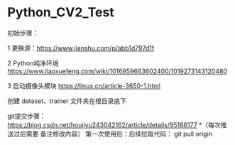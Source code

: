 # Python_CV2_Test

初始步骤：

1 更换源：https://www.jianshu.com/p/abb1d797d1f

2 Python纯净环境 https://www.liaoxuefeng.com/wiki/1016959663602400/1019273143120480

3 启动摄像头模块 https://linux.cn/article-3650-1.html

创建 dataset、trainer 文件夹在根目录底下



git提交步骤：
  https://blog.csdn.net/houjiyu243042162/article/details/95186177
  *（每次推送过后需要 备注修改内容）
  第一次使用后：后续拉取代码：
    git pull origin
